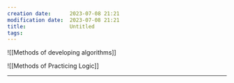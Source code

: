 ```yaml
---
creation date:		2023-07-08 21:21
modification date:	2023-07-08 21:21
title: 				Untitled
tags:
---
```

![[Methods of developing algorithms]]

![[Methods of Practicing Logic]]

---
[^1]:: [[Main Equipment Specification]]